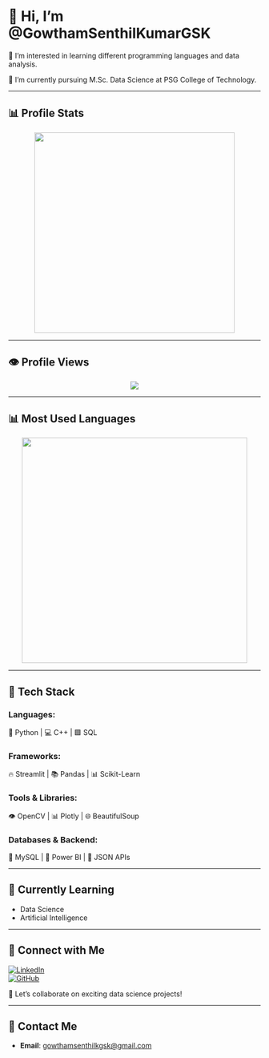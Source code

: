 # 👋 Hi, I’m @GowthamSenthilKumarGSK  

👀 I’m interested in learning different programming languages and data analysis.  

🌱 I’m currently pursuing M.Sc. Data Science at PSG College of Technology.  

---

## 📊 Profile Stats  

<div align="center">

  <img src="https://github-readme-stats.vercel.app/api?username=GowthamSenthilKumarGSK&show_icons=true&count_private=true&theme=dark&cache_seconds=86400" width="400px" />
  
</div>

---

## 👁️ Profile Views  
<p align="center">
  <img src="https://komarev.com/ghpvc/?username=GowthamSenthilKumarGSK&color=blue" />
</p>

---

## 📊 Most Used Languages  

<div align="center">
  <img src="https://github-readme-stats.vercel.app/api/top-langs/?username=GowthamSenthilKumarGSK&layout=compact&theme=dark&cache_seconds=86400" width="450px"/>
</div>

---

## 🔧 Tech Stack  

### Languages:  
🐍 Python   |   💻 C++   |   🟩 SQL   

### Frameworks:  
🔥 Streamlit   |   📚 Pandas   |   📊 Scikit-Learn  

### Tools & Libraries:  
👁️ OpenCV   |   📊 Plotly   |   🌐 BeautifulSoup  

### Databases & Backend:  
💾 MySQL  |   🏰 Power BI  |   🐂 JSON APIs  

---

## 🌱 Currently Learning  

- Data Science  
- Artificial Intelligence  

---

## 💍 Connect with Me  

[![LinkedIn](https://img.shields.io/badge/LinkedIn-Connect-blue?style=flat&logo=linkedin)](https://www.linkedin.com/in/gowthamsenthilkumargsk/)  
[![GitHub](https://img.shields.io/badge/GitHub-Follow-black?style=flat&logo=github)](https://github.com/GowthamSenthilKumarGSK)  

🚀 Let’s collaborate on exciting data science projects!  

---

## 💌 Contact Me  

- **Email**: gowthamsenthilkgsk@gmail.com  
